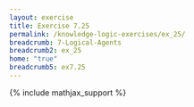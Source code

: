 ```yaml
---
layout: exercise
title: Exercise 7.25
permalink: /knowledge-logic-exercises/ex_25/
breadcrumb: 7-Logical-Agents
breadcrumb2: ex_25
home: "true"
breadcrumb5: ex7.25
---
```


{% include mathjax_support %}


